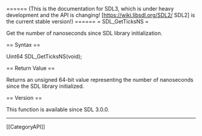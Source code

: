 ====== (This is the documentation for SDL3, which is under heavy development and the API is changing! [https://wiki.libsdl.org/SDL2/ SDL2] is the current stable version!) ======
= SDL_GetTicksNS =

Get the number of nanoseconds since SDL library initialization.

== Syntax ==

<syntaxhighlight lang='c'>
Uint64 SDL_GetTicksNS(void);
</syntaxhighlight>

== Return Value ==

Returns an unsigned 64-bit value representing the number of nanoseconds
since the SDL library initialized.

== Version ==

This function is available since SDL 3.0.0.

----
[[CategoryAPI]]


